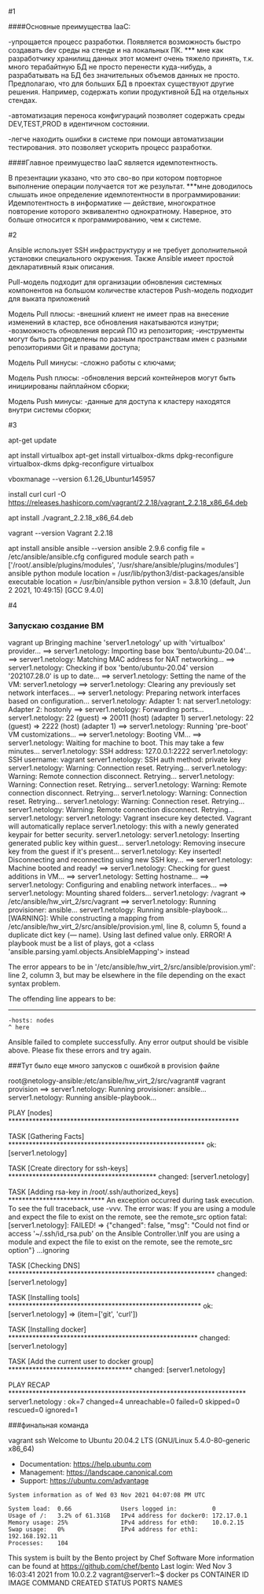 #1

####Основные преимущества IaaC:
    
-упрощается процесс разработки. Появляется возможность быстро создавать dev среды на стенде и на локальных ПК.
*** мне как разработчику хранилищ данных этот момент очень тяжело принять, т.к. много терабайтную БД не 
просто перенести куда-нибудь, а разрабатывать на БД без значительных объемов данных не просто.
Предполагаю, что для больших БД в проектах существуют другие решения. Например, содержать копии продуктивной
БД на отдельных стендах.

-автоматизация переноса конфигураций позволяет содержать среды DEV,TEST,PROD в идентичном состоянии.

-легче находить ошибки в системе при помощи автоматизации тестирования. это позволяет ускорить процесс
    разработки.

    
####Главное преимущество IaaC является идемпотентность. 

В презентации указано, что это сво-во при котором
повторное выполнение операции получается тот же результат.
***мне доводилось слышать иное определение идемпотентности в программировании: 
Идемпотентность в информатике — действие, многократное повторение которого эквивалентно однократному.
Наверное, это больше относится к программированию, чем к системе.

#2

Ansible использует SSH инфраструктуру и не требует дополнительной установки специального окружения.
Также Ansible имеет простой декларативный язык описания. 



Pull-модель подходит для организации обновления системных компонентов на большом количестве кластеров
Push-модель подходит для выката приложений   

Модель Pull плюсы:
-внешний клиент не имеет прав на внесение изменений в кластер, все обновления накатываются изнутри;
-возможность обновления версий ПО из репозитория;
-инструменты могут быть распределены по разным пространствам имен с разными репозиториями Git и правами доступа;

Модель Pull минусы:
-сложно работы с ключами;

Модель Push плюсы:
-обновления версий контейнеров могут быть инициированы пайплайном сборки;

Модель Push минусы:
-данные для доступа к кластеру находятся внутри системы сборки;

#3

  apt-get update
  
  apt install virtualbox
  apt-get install virtualbox-dkms
  dpkg-reconfigure virtualbox-dkms 
  dpkg-reconfigure virtualbox
  
  vboxmanage --version
  6.1.26_Ubuntur145957
  
  
  install curl
  curl -O https://releases.hashicorp.com/vagrant/2.2.18/vagrant_2.2.18_x86_64.deb
  
  apt install ./vagrant_2.2.18_x86_64.deb
  
  vagrant --version
  Vagrant 2.2.18
  
  apt install ansible
  ansible --version
  ansible 2.9.6
    config file = /etc/ansible/ansible.cfg
    configured module search path = ['/root/.ansible/plugins/modules', '/usr/share/ansible/plugins/modules']
    ansible python module location = /usr/lib/python3/dist-packages/ansible
    executable location = /usr/bin/ansible
    python version = 3.8.10 (default, Jun  2 2021, 10:49:15) [GCC 9.4.0]


#4

### Запускаю создание ВМ

  vagrant up
  Bringing machine 'server1.netology' up with 'virtualbox' provider...
  ==> server1.netology: Importing base box 'bento/ubuntu-20.04'...
  ==> server1.netology: Matching MAC address for NAT networking...
  ==> server1.netology: Checking if box 'bento/ubuntu-20.04' version '202107.28.0' is up to date...
  ==> server1.netology: Setting the name of the VM: server1.netology
  ==> server1.netology: Clearing any previously set network interfaces...
  ==> server1.netology: Preparing network interfaces based on configuration...
      server1.netology: Adapter 1: nat
      server1.netology: Adapter 2: hostonly
  ==> server1.netology: Forwarding ports...
      server1.netology: 22 (guest) => 20011 (host) (adapter 1)
      server1.netology: 22 (guest) => 2222 (host) (adapter 1)
  ==> server1.netology: Running 'pre-boot' VM customizations...
  ==> server1.netology: Booting VM...
  ==> server1.netology: Waiting for machine to boot. This may take a few minutes...
      server1.netology: SSH address: 127.0.0.1:2222
      server1.netology: SSH username: vagrant
      server1.netology: SSH auth method: private key
      server1.netology: Warning: Connection reset. Retrying...
      server1.netology: Warning: Remote connection disconnect. Retrying...
      server1.netology: Warning: Connection reset. Retrying...
      server1.netology: Warning: Remote connection disconnect. Retrying...
      server1.netology: Warning: Connection reset. Retrying...
      server1.netology: Warning: Connection reset. Retrying...
      server1.netology: Warning: Remote connection disconnect. Retrying...
      server1.netology:
      server1.netology: Vagrant insecure key detected. Vagrant will automatically replace
      server1.netology: this with a newly generated keypair for better security.
      server1.netology:
      server1.netology: Inserting generated public key within guest...
      server1.netology: Removing insecure key from the guest if it's present...
      server1.netology: Key inserted! Disconnecting and reconnecting using new SSH key...
  ==> server1.netology: Machine booted and ready!
  ==> server1.netology: Checking for guest additions in VM...
  ==> server1.netology: Setting hostname...
  ==> server1.netology: Configuring and enabling network interfaces...
  ==> server1.netology: Mounting shared folders...
      server1.netology: /vagrant => /etc/ansible/hw_virt_2/src/vagrant
  ==> server1.netology: Running provisioner: ansible...
      server1.netology: Running ansible-playbook...
  [WARNING]: While constructing a mapping from
  /etc/ansible/hw_virt_2/src/ansible/provision.yml, line 8, column 5, found a
  duplicate dict key (— name). Using last defined value only.
  ERROR! A playbook must be a list of plays, got a <class 'ansible.parsing.yaml.objects.AnsibleMapping'> instead
  
  The error appears to be in '/etc/ansible/hw_virt_2/src/ansible/provision.yml': line 2, column 3, but may
  be elsewhere in the file depending on the exact syntax problem.
  
  The offending line appears to be:
  
  ---
    -hosts: nodes
    ^ here
  Ansible failed to complete successfully. Any error output should be
  visible above. Please fix these errors and try again.
  
  
  ###Тут было еще много запусков с ошибкой в provision файле
  
  
  root@netology-ansible:/etc/ansible/hw_virt_2/src/vagrant# vagrant provision                              ==> server1.netology: Running provisioner: ansible...
      server1.netology: Running ansible-playbook...
  
  PLAY [nodes] *******************************************************************
  
  TASK [Gathering Facts] *********************************************************
  ok: [server1.netology]
  
  TASK [Create directory for ssh-keys] *******************************************
  changed: [server1.netology]
  
  TASK [Adding rsa-key in /root/.ssh/authorized_keys] ****************************
  An exception occurred during task execution. To see the full traceback, use -vvv. The error was: If you are using a module and expect the file to exist on the remote, see the remote_src option
  fatal: [server1.netology]: FAILED! => {"changed": false, "msg": "Could not find or access '~/.ssh/id_rsa.pub' on the Ansible Controller.\nIf you are using a module and expect the file to exist on the remote, see the remote_src option"}
  ...ignoring
  
  TASK [Checking DNS] ************************************************************
  changed: [server1.netology]
  
  TASK [Installing tools] ********************************************************
  ok: [server1.netology] => (item=['git', 'curl'])
  
  TASK [Installing docker] *******************************************************
  changed: [server1.netology]
  
  TASK [Add the current user to docker group] ************************************
  changed: [server1.netology]
  
  PLAY RECAP *********************************************************************
  server1.netology           : ok=7    changed=4    unreachable=0    failed=0    skipped=0    rescued=0    ignored=1
   
  
  
  ###финальная команда
  
  vagrant ssh
  Welcome to Ubuntu 20.04.2 LTS (GNU/Linux 5.4.0-80-generic x86_64)
  
   * Documentation:  https://help.ubuntu.com
   * Management:     https://landscape.canonical.com
   * Support:        https://ubuntu.com/advantage
  
    System information as of Wed 03 Nov 2021 04:07:08 PM UTC
  
    System load:  0.66              Users logged in:          0
    Usage of /:   3.2% of 61.31GB   IPv4 address for docker0: 172.17.0.1
    Memory usage: 25%               IPv4 address for eth0:    10.0.2.15
    Swap usage:   0%                IPv4 address for eth1:    192.168.192.11
    Processes:    104
  
  
  This system is built by the Bento project by Chef Software
  More information can be found at https://github.com/chef/bento
  Last login: Wed Nov  3 16:03:41 2021 from 10.0.2.2
  vagrant@server1:~$ docker ps
  CONTAINER ID   IMAGE     COMMAND   CREATED   STATUS    PORTS     NAMES

